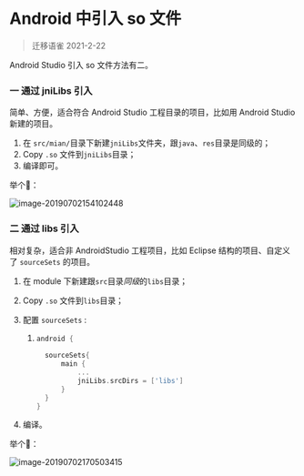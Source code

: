 # Android 中引入 so 文件

> 迁移语雀 2021-2-22


Android Studio 引入 so 文件方法有二。



### 一 通过 jniLibs 引入



简单、方便，适合符合 Android Studio 工程目录的项目，比如用 Android Studio 新建的项目。



1. 在 `src/mian/`目录下新建`jniLibs`文件夹，跟`java`、`res`目录是同级的；
2. Copy `.so` 文件到`jniLibs`目录；
3. 编译即可。



举个🌰：

![image-20190702154102448](http://ww4.sinaimg.cn/large/006tNc79ly1g5ccomdbycj30co080jsf.jpg)

### 二 通过 libs 引入



相对复杂，适合非 AndroidStudio 工程项目，比如 Eclipse 结构的项目、自定义了 `sourceSets` 的项目。



1. 在 module 下新建跟`src`目录*同级*的`libs`目录；

2. Copy `.so` 文件到`libs`目录；

3. 配置 `sourceSets` :

   1. ```groovy
      android {
      	
      	sourceSets{
      		main {
      		    ...
      			jniLibs.srcDirs = ['libs']
      		}
      	}
      }
      ```

4. 编译。



举个🌰：

![image-20190702170503415](http://ww2.sinaimg.cn/large/006tNc79ly1g5ccomsm28j3090039t94.jpg)







